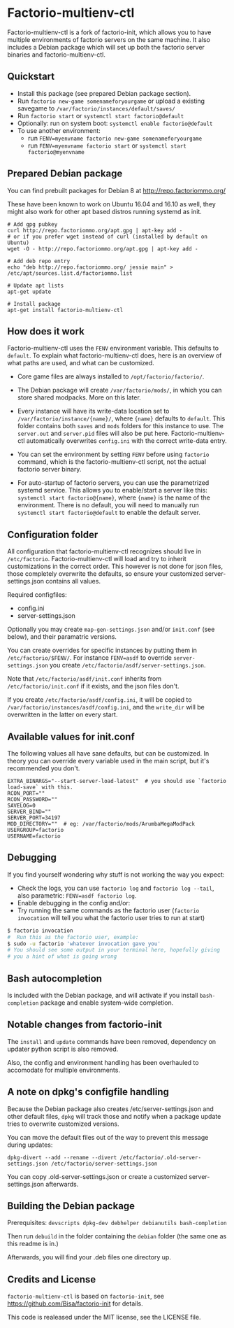 Factorio-multienv-ctl
=====================

Factorio-multienv-ctl is a fork of factorio-init, which allows you to have multiple environments
of factorio servers on the same machine. It also includes a Debian package
which will set up both the factorio server binaries and factorio-multienv-ctl.


Quickstart
----------

- Install this package (see prepared Debian package section).
- Run `factorio new-game somenameforyourgame` or upload a
  existing savegame to `/var/factorio/instances/default/saves/`
- Run `factorio start` or `systemctl start factorio@default`
- Optionally: run on system boot: `systemctl enable factorio@default`
- To use another environment:
  - run `FENV=myenvname factorio new-game somenameforyourgame`
  - run `FENV=myenvname factorio start` or `systemctl start factorio@myenvname`


Prepared Debian package
-----------------------

You can find prebuilt packages for Debian 8 at http://repo.factoriommo.org/

These have been known to work on Ubuntu 16.04 and 16.10 as well, they might also work for other apt based distros running systemd as init.

```
# Add gpg pubkey
curl http://repo.factoriommo.org/apt.gpg | apt-key add -
# or if you prefer wget instead of curl (installed by default on Ubuntu)
wget -O - http://repo.factoriommo.org/apt.gpg | apt-key add -

# Add deb repo entry
echo "deb http://repo.factoriommo.org/ jessie main" > /etc/apt/sources.list.d/factoriommo.list

# Update apt lists
apt-get update

# Install package
apt-get install factorio-multienv-ctl
```


How does it work
----------------

Factorio-multienv-ctl uses the `FENV` environment variable. This defaults to `default`.
To explain what factorio-multienv-ctl does, here is an overview of what paths are used,
and what can be customized.


- Core game files are always installed to `/opt/factorio/factorio/`.

- The Debian package will create `/var/factorio/mods/`, in which you
  can store shared modpacks. More on this later.

- Every instance will have its write-data location set to 
  `/var/factorio/instance/{name}/`, where `{name}` defaults to `default`.
  This folder contains both `saves` and `mods` folders for this instance to use.
  The `server.out` and `server.pid` files will also be put here.
  Factorio-multienv-ctl automatically overwrites `config.ini` with the correct write-data entry.

- You can set the environment by setting `FENV` before using `factorio` command,
  which is the factorio-multienv-ctl script, not the actual factorio server binary.

- For auto-startup of factorio servers, you can use the parametrized systemd service.
  This allows you to enable/start a server like this: `systemctl start factorio@{name}`,
  where `{name}` is the name of the environment. There is no default, you will need to 
  manually run `systemctl start factorio@default` to enable the default server.


Configuration folder
--------------------

All configuration that factorio-multienv-ctl recognizes should live in `/etc/factorio`.
Factorio-multienv-ctl will load and try to inherit customizations in the correct order.
This however is not done for json files, those completely overwrite the defaults,
so ensure your customized server-settings.json contains all values.

Required configfiles:

- config.ini
- server-settings.json

Optionally you may create `map-gen-settings.json` and/or `init.conf` (see below), 
and their paramatric versions.

You can create overrides for specific instances by putting them in `/etc/factorio/$FENV/`. 
For instance `FENV=asdf` to override `server-settings.json` you create
`/etc/factorio/asdf/server-settings.json`.

Note that `/etc/factorio/asdf/init.conf` inherits from `/etc/factorio/init.conf` if it exists,
and the json files don't.

If you create `/etc/factorio/asdf/config.ini`, 
it will be copied to `/var/factorio/instances/asdf/config.ini`,
and the `write_dir` will be overwritten in the latter on every start.


Available values for init.conf
------------------------------

The following values all have sane defaults, but can be customized.
In theory you can override every variable used in the main script,
but it's recommended you don't.

```
EXTRA_BINARGS="--start-server-load-latest"  # you should use `factorio load-save` with this.
RCON_PORT=""
RCON_PASSWORD=""
SAVELOG=0
SERVER_BIND=""
SERVER_PORT=34197
MOD_DIRECTORY=""  # eg: /var/factorio/mods/ArumbaMegaModPack
USERGROUP=factorio
USERNAME=factorio
```

Debugging
---------

If you find yourself wondering why stuff is not working the way you expect:

 - Check the logs, you can use `factorio log` and `factorio log --tail`, also parametric: `FENV=asdf factorio log`.
 - Enable debugging in the config and/or:
 - Try running the same commands as the factorio user (`factorio invocation` will tell you what the factorio user tries to run at start)

```bash
$ factorio invocation
#  Run this as the factorio user, example:
$ sudo -u factorio 'whatever invocation gave you'
# You should see some output in your terminal here, hopefully giving
# you a hint of what is going wrong
```

Bash autocompletion
-------------------

Is included with the Debian package, and will activate if you 
install `bash-completion` package and enable system-wide completion.


Notable changes from factorio-init
----------------------------------

The `install` and `update` commands have been removed, 
dependency on updater python script is also removed.

Also, the config and environment handling has been overhauled
to accomodate for multiple environments.


A note on dpkg's configfile handling
------------------------------------

Because the Debian package also creates /etc/server-settings.json and other default files,
`dpkg` will track those and notify when a package update tries to overwrite customized versions.

You can move the default files out of the way to prevent this message during updates:

`dpkg-divert --add --rename --divert /etc/factorio/.old-server-settings.json /etc/factorio/server-settings.json`

You can copy .old-server-settings.json or create a customized server-settings.json afterwards.


Building the Debian package
---------------------------

Prerequisites: `devscripts dpkg-dev debhelper debianutils bash-completion`

Then run `debuild` in the folder containing the `debian` folder (the same one as this readme is in.)

Afterwards, you will find your .deb files one directory up.


Credits and License
-------------------

`factorio-multienv-ctl` is based on `factorio-init`, see https://github.com/Bisa/factorio-init for details.

This code is realeased under the MIT license, see the LICENSE file.
